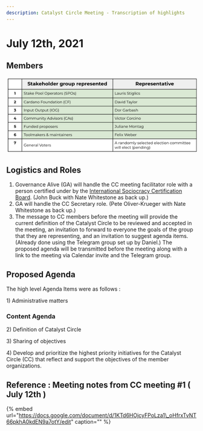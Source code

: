 ```yaml
---
description: Catalyst Circle Meeting - Transcription of highlights
---
```


# July 12th, 2021

## Members

![Catalyst Circle Members](../.gitbook/assets/2021-07-15-1-.png)

## Logistics and Roles

1. Governance Alive \(GA\) will handle the CC meeting facilitator role with a person certified under by the [International Sociocracy Certification Board](http://www.iscb.earth). \(John Buck with Nate Whitestone as back up.\)
2. GA will handle the CC Secretary role. \(Pete Oliver-Krueger with Nate Whitestone as back up.\)
3. The message to CC members before the meeting will provide the current definition of the Catalyst Circle to be reviewed and accepted in the meeting, an invitation to forward to everyone the goals of the group that they are representing, and an invitation to suggest agenda items. \(Already done using the Telegram group set up by Daniel.\) The proposed agenda will be transmitted before the meeting along with a link to the meeting via Calendar invite and the Telegram group. 

## Proposed Agenda

The high level Agenda Items were as follows :

1\) Administrative matters

### Content Agenda

2\) Definition of Catalyst Circle

3\) Sharing of objectives

4\) Develop and prioritize the highest priority initiatives for the Catalyst Circle \(CC\) that reflect and support the objectives of the member organizations.

## Reference : Meeting notes from CC meeting \#1 \( July 12th \)

{% embed url="https://docs.google.com/document/d/1KTd6HOjcyFPoLza1\_oHfrxTvNT66pkhA0kdEN9a7otY/edit" caption="" %}

## 

